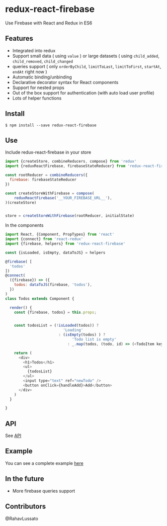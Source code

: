 # redux-react-firebase
Use Firebase with React and Redux in ES6

## Features
- Integrated into redux
- Support small data ( using `value` ) or large datasets ( using `child_added`, `child_removed`, `child_changed` 
- queries support ( only `orderByChild`, `limitToLast`, `limitToFirst`, `startAt`, `endAt` right now )
- Automatic binding/unbinding
- Declarative decorator syntax for React components
- Support for nested props
- Out of the box support for authentication (with auto load user profile)
- Lots of helper functions

## Install
```
$ npm install --save redux-react-firebase
```

## Use

Include redux-react-firebase in your store

```javascript
import {createStore, combineReducers, compose} from 'redux'
import {reduxReactFirebase, firebaseStateReducer} from 'redux-react-firebase'

const rootReducer = combineReducers({
  firebase: firebaseStateReducer
})

const createStoreWithFirebase = compose(
    reduxReactFirebase('__YOUR_FIREBASE_URL__'),
)(createStore)


store = createStoreWithFirebase(rootReducer, initialState)
```

In the components
```javascript
import React, {Component, PropTypes} from 'react'
import {connect} from 'react-redux'
import {firebase, helpers} from 'redux-react-firebase'

const {isLoaded, isEmpty, dataToJS} = helpers

@firebase( [
  'todos'
])
@connect(
  ({firebase}) => ({
    todos: dataToJS(firebase, 'todos'),
  })
)
class Todos extends Component {

  render() {
    const {firebase, todos} = this.props;


    const todosList = (!isLoaded(todos)) ?
                          'Loading'
                        : (isEmpty(todos) ) ?
                              'Todo list is empty'
                            : _.map(todos, (todo, id) => (<TodoItem key={id} id={id} todo={todo}/>) )

    return (
      <div>
        <h1>Todos</h1>
        <ul>
          {todosList}
        </ul>
        <input type="text" ref="newTodo" />
        <button onClick={handleAdd}>Add</button>
      </div>
    )
  }

}

```

## API
See [API](API.md)

## Example
You can see a complete example [here](example)

## In the future
- More firebase queries support

## Contributors
@RahavLussato 
